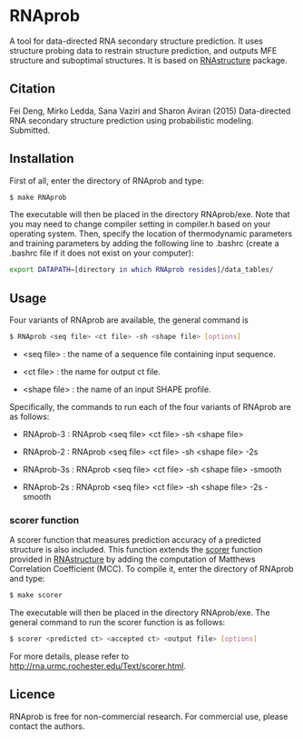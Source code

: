 # RNAprob

A tool for data-directed RNA secondary structure prediction. It uses structure probing data to restrain structure prediction, and outputs MFE structure and suboptimal structures. It is based on [RNAstructure] package.

## Citation

Fei Deng, Mirko Ledda, Sana Vaziri and Sharon Aviran (2015) Data-directed RNA secondary structure prediction using probabilistic modeling. Submitted.



## Installation

First of all, enter the directory of RNAprob and type:
```sh
$ make RNAprob
```
The executable will then be placed in the directory RNAprob/exe. Note that you may need to change compiler setting in compiler.h based on your operating system.
Then, specify the location of thermodynamic parameters and training parameters by adding the following line to .bashrc (create a .bashrc file if it does not exist on your computer):
```sh
export DATAPATH=[directory in which RNAprob resides]/data_tables/
```

## Usage

Four variants of RNAprob are available, the general command is 
```sh
$ RNAprob <seq file> <ct file> -sh <shape file> [options]
```
* \<seq file\> : the name of a sequence file containing input sequence.

* \<ct file\> : the name for output ct file.

* \<shape file\> : the name of an input SHAPE profile.

 Specifically, the commands to run each of the four variants of RNAprob are as follows:
 
* RNAprob-3 : RNAprob  \<seq file\>  \<ct file\>  \-sh  \<shape file\>

* RNAprob-2 : RNAprob  \<seq file\>  \<ct file\>  \-sh  \<shape file\>  \-2s

* RNAprob-3s : RNAprob  \<seq file\>  \<ct file\>  \-sh  \<shape file\>  \-smooth

* RNAprob-2s : RNAprob  \<seq file\>  \<ct file\>  \-sh  \<shape file\>  \-2s  \-smooth

### scorer function
A scorer function that measures prediction accuracy of a predicted structure is also included. This function extends the [scorer] function provided in [RNAstructure] by adding the computation of Matthews Correlation Coefficient (MCC). To compile it, enter the directory of RNAprob and type:
```sh
$ make scorer
```
The executable will then be placed in the directory RNAprob/exe. The general command to run the scorer function is as follows:
```sh
$ scorer <predicted ct> <accepted ct> <output file> [options]
```
For more details, please refer to http://rna.urmc.rochester.edu/Text/scorer.html.


## Licence
RNAprob is free for non-commercial research. For commercial use, please contact the authors.


[//]: # (These are reference links used in the body of this note and get stripped out when the markdown processor does its job. There is no need to format nicely because it shouldn't be seen. Thanks SO - http://stackoverflow.com/questions/4823468/store-comments-in-markdown-syntax)

   [scorer]: http://rna.urmc.rochester.edu/Text/scorer.html
   [RNAstructure]: http://rna.urmc.rochester.edu/RNAstructure.html